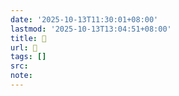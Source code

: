 ```yaml
---
date: '2025-10-13T11:30:01+08:00'
lastmod: '2025-10-13T13:04:51+08:00'
title: 󰤄
url: 󰤄
tags: []
src:
note:
---
```

